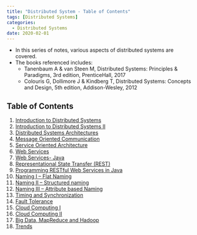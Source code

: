 ```yaml
---
title: "Distributed System - Table of Contents"
tags: [Distributed Systems]
categories:
  - Distributed Systems
date: 2020-02-01
---
```


- In this series of notes, various aspects of distributed systems are covered.
- The books referenced includes:
  - Tanenbaum A & van Steen M, Distributed Systems: Principles & Paradigms, 3rd edition, PrenticeHall, 2017  
  - Colouris G, Dollimore J & Kindberg T, Distributed Systems: Concepts and Design, 5th edition, Addison-Wesley, 2012  


## Table of Contents
1.	[Introduction to Distributed Systems](https://chaerim-kim.github.io/distributed%20systems/DS-1/)
2.	[Introduction to Distributed Systems II](https://chaerim-kim.github.io/distributed%20systems/DS-2/)
3.	[Distributed Systems Architectures](https://chaerim-kim.github.io/distributed%20systems/DS-3/)
4.	[Message Oriented Communication](https://chaerim-kim.github.io/distributed%20systems/DS-4/)
5.	[Service Oriented Architecture](https://chaerim-kim.github.io/distributed%20systems/DS-5/)
6.	[Web Services](https://chaerim-kim.github.io/distributed%20systems/DS-6/)
7.	[Web Services- Java](https://chaerim-kim.github.io/distributed%20systems/DS-7/)
8.	[Representational State Transfer (REST)](https://chaerim-kim.github.io/distributed%20systems/DS-8/)
9.	[Programming RESTful Web Services in Java](https://chaerim-kim.github.io/distributed%20systems/DS-9/)
10. [Naming I – Flat Naming](https://chaerim-kim.github.io/distributed%20systems/DS-11/)
11.	[Naming II – Structured naming](https://chaerim-kim.github.io/distributed%20systems/DS-12/)
12.	[Naming III – Attribute based Naming](https://chaerim-kim.github.io/distributed%20systems/DS-13/)
13.	[Timing and Synchronization](https://chaerim-kim.github.io/distributed%20systems/DS-14/)
14.	[Fault Tolerance](https://chaerim-kim.github.io/distributed%20systems/DS-15/)
15.	[Cloud Computing I](https://chaerim-kim.github.io/distributed%20systems/DS-16/)
16.	[Cloud Computing II](https://chaerim-kim.github.io/distributed%20systems/DS-17/)
17.	[Big Data, MapReduce and Hadoop](https://chaerim-kim.github.io/distributed%20systems/DS-18/)
18.	[Trends](https://chaerim-kim.github.io/distributed%20systems/DS-19/)
